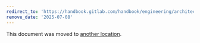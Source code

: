 ```yaml
---
redirect_to: 'https://handbook.gitlab.com/handbook/engineering/architecture/design-documents/gitlab_ci_events/proposal-5-combined-proposal/'
remove_date: '2025-07-08'
---
```


This document was moved to [another location](https://handbook.gitlab.com/handbook/engineering/architecture/design-documents/gitlab_ci_events/proposal-5-combined-proposal/).

<!-- This redirect file can be deleted after <2025-07-08>. -->
<!-- Redirects that point to other docs in the same project expire in three months. -->
<!-- Redirects that point to docs in a different project or site (for example, link is not relative and starts with `https:`) expire in one year. -->
<!-- Before deletion, see: https://docs.gitlab.com/ee/development/documentation/redirects.html -->
